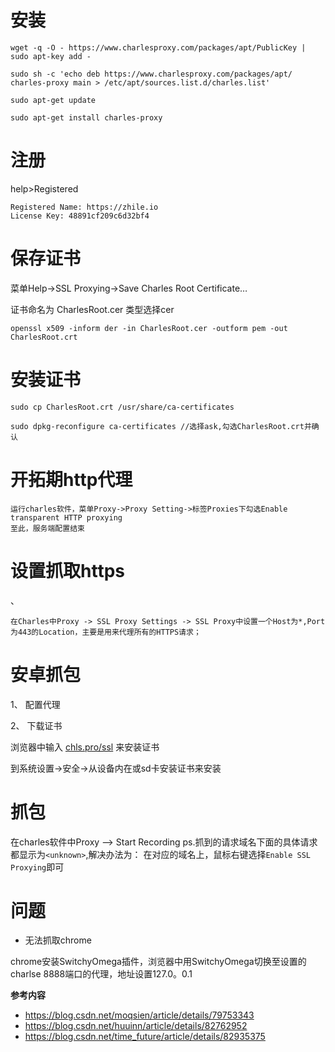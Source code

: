 # 安装

```
wget -q -O - https://www.charlesproxy.com/packages/apt/PublicKey | sudo apt-key add -

sudo sh -c 'echo deb https://www.charlesproxy.com/packages/apt/ charles-proxy main > /etc/apt/sources.list.d/charles.list'

sudo apt-get update

sudo apt-get install charles-proxy
```

# 注册

help>Registered

```
Registered Name: https://zhile.io
License Key: 48891cf209c6d32bf4
```

# 保存证书

菜单Help->SSL Proxying->Save Charles Root Certificate…

证书命名为 CharlesRoot.cer 类型选择cer

```
openssl x509 -inform der -in CharlesRoot.cer -outform pem -out CharlesRoot.crt
```

# 安装证书

```
sudo cp CharlesRoot.crt /usr/share/ca-certificates

sudo dpkg-reconfigure ca-certificates //选择ask,勾选CharlesRoot.crt并确认
```

# 开拓期http代理

```
运行charles软件，菜单Proxy->Proxy Setting->标签Proxies下勾选Enable transparent HTTP proxying
至此，服务端配置结束
```

# 设置抓取https

、

```
在Charles中Proxy -> SSL Proxy Settings -> SSL Proxy中设置一个Host为*,Port为443的Location，主要是用来代理所有的HTTPS请求；
```



# 安卓抓包

1、 配置代理

2、 下载证书

浏览器中输入 [chls.pro/ssl](http://chls.pro/ssl) 来安装证书

到系统设置->安全->从设备内在或sd卡安装证书来安装

# 抓包

在charles软件中Proxy –> Start Recording
ps.抓到的请求域名下面的具体请求都显示为`<unknown>`,解决办法为：
在对应的域名上，鼠标右键选择`Enable SSL Proxying`即可



# 问题

-   无法抓取chrome

chrome安装SwitchyOmega插件，浏览器中用SwitchyOmega切换至设置的charlse 8888端口的代理，地址设置127.0。0.1



**参考内容**

*   https://blog.csdn.net/moqsien/article/details/79753343
*   https://blog.csdn.net/huuinn/article/details/82762952
*   https://blog.csdn.net/time_future/article/details/82935375